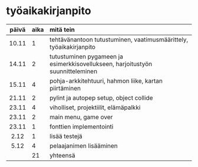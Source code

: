 # työaikakirjanpito

| päivä | aika | mitä tein  |
| :----:|:-----| :-----|
| 10.11 | 1    | tehtävänantoon tutustuminen, vaatimusmäärittely, työaikakirjanpito  |
| 14.11 | 2    | tutustuminen pygameen ja esimerkkisovellukseen, harjoitustyön suunnitteleminen |
| 15.11 | 4    | pohja-arkkitehtuuri, hahmon liike, kartan piirtäminen |
| 21.11 | 2    | pylint ja autopep setup, object collide |
| 23.11 | 4    | viholliset, projektiilit, elämäpalkki |
| 23.11 | 2    | main menu, game over |
| 23.11 | 1    | fonttien implementointi |
| 2.12  | 1    | lisää testejä |
| 5.12  | 4    | pelaajanimen lisääminen |
|       | 21   | yhteensä
